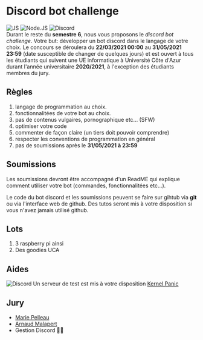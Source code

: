 # Discord bot challenge
![JS](https://img.shields.io/badge/-javascript-f7df1e?logo=javascript&logoColor=white) ![Node.JS](https://img.shields.io/badge/-Node.js-339933?logo=node.js&logoColor=white) ![Discord](https://img.shields.io/badge/-Discord-7289DA?logo=discord&logoColor=white)  
Durant le reste du **semestre 6**, nous vous proposons le *discord bot challenge*.
Votre but: développer un bot discord dans le langage de votre choix.
Le concours se déroulera du **22/03/2021 00:00** au **31/05/2021 23:59** (date susceptible de changer de quelques jours) et est ouvert à tous les étudiants qui suivent une UE informatique à Université Côte d'Azur durant l'année universitaire **2020/2021**, à l'exception des étudiants membres du jury.

## Règles
1. langage de programmation au choix.
2. fonctionnalitées de votre bot au choix.
3. pas de contenus vulgaires, pornographique etc... (SFW)
6. optimiser votre code
7. commenter de façon claire (un tiers doit pouvoir comprendre)
8. respecter les conventions de programmation en général
9. pas de soumissions après le **31/05/2021 à 23:59**

## Soumissions
Les soumissions devront être accompagné d'un ReadME qui explique comment utiliser votre bot (commandes, fonctionnalitées etc...).

Le code du bot discord et les soumissions peuvent se faire sur gihtub via **git** ou via l'interface web de github. Des tutos seront mis à votre disposition si vous n'avez jamais utilisé github.

## Lots
1. 3 raspberry pi ainsi
2. Des goodies UCA

## Aides
![Discord](https://img.shields.io/badge/-Discord-7289DA?logo=discord&logoColor=white) Un serveur de test est mis à votre disposition [Kernel Panic](https://discord.gg/8kgMPqd5x3) 

## Jury
* [Marie Pelleau](https://github.com/mpelleau)
* [Arnaud Malapert](https://github.com/arnaud-m)
* Gestion Discord 👨‍🔧
